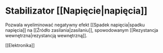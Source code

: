 # Stabilizator [[Napięcie|napięcia]]
Pozwala wyeliminować negatywny efekt [[Spadek napięcia|spadku napięcia]] na [[Źródło zasilania|zasilaniu]], spowodowanym [[Rezystancja wewnętrzna|rezystancją wewnętrzną]].


[[Elektronika]]